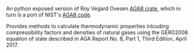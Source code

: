 An python exposed version of Roy Vegard Ovesen [AGA8 crate](https://github.com/royvegard/aga8), which in turn is a port of NIST's 
[AGA8 code](https://github.com/usnistgov/AGA8).

Provides methods to calculate thermodynamic properties inlcuding compressibility factors and densities of natural gases using the GERG2008 equation of state described in AGA Report No. 8, Part 1, Third Edition, April 2017.
